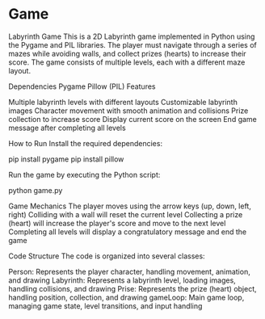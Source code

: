 # Game
Labyrinth Game
This is a 2D Labyrinth game implemented in Python using the Pygame and PIL libraries. The player must navigate through a series of mazes while avoiding walls, and collect prizes (hearts) to increase their score. The game consists of multiple levels, each with a different maze layout.

Dependencies
Pygame
Pillow (PIL)
Features

Multiple labyrinth levels with different layouts
Customizable labyrinth images
Character movement with smooth animation and collisions
Prize collection to increase score
Display current score on the screen
End game message after completing all levels


How to Run
Install the required dependencies:

pip install pygame
pip install pillow

Run the game by executing the Python script:

python game.py


Game Mechanics
The player moves using the arrow keys (up, down, left, right)
Colliding with a wall will reset the current level
Collecting a prize (heart) will increase the player's score and move to the next level
Completing all levels will display a congratulatory message and end the game

Code Structure
The code is organized into several classes:

Person: Represents the player character, handling movement, animation, and drawing
Labyrinth: Represents a labyrinth level, loading images, handling collisions, and drawing
Prise: Represents the prize (heart) object, handling position, collection, and drawing
gameLoop: Main game loop, managing game state, level transitions, and input handling


